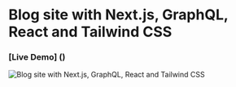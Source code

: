 # Blog site with Next.js, GraphQL, React and Tailwind CSS

### [Live Demo] ()

![Blog site with Next.js, GraphQL, React and Tailwind CSS](https://i.ibb.co/12RSYZL/blog.png) 

